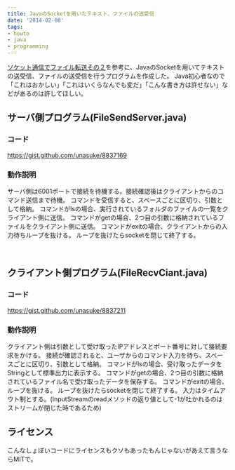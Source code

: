 ```yaml
---
title: JavaのSocketを用いたテキスト、ファイルの送受信
date: '2014-02-08'
tags:
- howto
- java
- programming
---
```


<a href="http://d.hatena.ne.jp/rintaromasuda/20060327/1143412352" target="_blank">ソケット通信でファイル転送その２</a>を参考に、JavaのSocketを用いてテキストの送受信、ファイルの送受信を行うプログラムを作成した。
Java初心者なので「これはおかしい」「これはいくらなんでも変だ」「こんな書き方は許せない」などがあるのは許してほしい。

<!--more-->

<h2>サーバ側プログラム(FileSendServer.java)</h2>

<h3>コード</h3>

<!--
[sourcecode lang="java"]
import java.io.*;	//入出力ストリーム
import java.net.*;	//socket

public class FileSendServer{

	/************************定数宣言***********************/
	public static final int INPUT_STREAM_BUFFER = 512;	//入力ストリーム格納バッファサイズ
	public static final int FILE_READ_BUFFER = 512;	//ファイル読み込みバッファサイズ

	//引数は使用しない	
	public static void main(String[] args){

		ServerSocket servSock = null;
		Socket sock;    //socket通信

		OutputStream outStream;	//送信用ストリーム
		InputStream inStream;	//受信用ストリーム
		FileInputStream fileInStream; //ファイルを読むためのストリーム
		byte[] inputBuff = new byte[INPUT_STREAM_BUFFER];	//クライアントからのコマンド入力を受け取る
		byte[] fileBuff = new byte[FILE_READ_BUFFER];	//ファイルから読み込むバッファ

		String absolutePath = new File(&quot;&quot;).getAbsolutePath();
		File file = new File(absolutePath);	//カレントディレクトリでインスタンス作成
		String[] 	fileList = file.list();	//カレントディレクトリのファイル名取得
		Boolean hiddenFileFlag;	//隠しファイルフラグ
		Boolean lsFlag;
		int recvByteLength;

		//大きすぎるtryは身を滅ぼす
		try
		{

			//6001番ポート
			servSock = new ServerSocket(6001);

			//ソケットに対する接続要求を待機	
			sock = servSock.accept();

			//入出力ストリーム設定
			outStream = sock.getOutputStream();
			inStream = sock.getInputStream();

			//コマンドの入力があった場合に行う処理(1文字以上読みこんだとする)
			while( (recvByteLength = inStream.read(inputBuff))  != -1 )
			{
				//受け取ったbyte列をStringに変換(構文解析のため)
				String buff = new String(inputBuff , 0 , recvByteLength);

				//スペースで区切り格納し直す(sscanfのような)
				String[] getArgs = buff.split(&quot;\\s&quot;);


				/************************コマンド解析*********************/
				//lsの場合
				if( getArgs[0].equals(&quot;ls&quot;) )
				{
				    //ファイル(フォルダ)数繰り返す
					for( int i = 0;  i &lt; fileList.length; i++)
					{
					    //String→byteに変換して送信
						outStream.write( fileList[i].getBytes() );
						outStream.write( &quot;\n&quot;.getBytes() );
					}
				}

				//getの場合
				if( getArgs[0].equals(&quot;get&quot;) )
				{				
					//受け取ったファイル名のファイルを読み込むストリーム作成	
					fileInStream = new FileInputStream(getArgs[1]);
					int fileLength = 0;
					//System.out.println(&quot;Create stream &quot; + getArgs[1] );

					//最大data長まで読み込む(終端に達し読み込むものがないとき-1を返す)
					while( (fileLength = fileInStream.read(fileBuff)) != -1 )
					{
						//出力ストリームに書き込み	
						outStream.write( fileBuff , 0 , fileLength );
					}

					//ファイルの読み込みを終える
					//System.out.println(&quot;Close stream &quot; + getArgs[1] );
					fileInStream.close();
					
				}
				
				//exitの場合
				if( getArgs[0].equals(&quot;exit&quot;) )
				{
				    //ストリームを閉じる
					outStream.close();
					System.out.println(&quot;close server&quot;);
					break;
				}
			}

			//ソケットやストリームのクローズ
			//outStream.close();
			inStream.close();
			
			sock.close();
			servSock.close();

		}
		
		//例外処理
		catch( Exception e )
		{
			System.err.println(e);
			System.exit(1);
		}
	}
}
[/sourcecode]
-->
https://gist.github.com/unasuke/8837169

<h3>動作説明</h3>

サーバ側は6001ポートで接続を待機する。接続確認後はクライアントからのコマンド送信まで待機。
コマンドを受信すると、スペースごとに区切り、引数として格納。
コマンドがlsの場合、実行されているフォルダのファイルの一覧をクライアント側に送信。
コマンドがgetの場合、2つ目の引数に格納されているファイルをクライアント側に送信。
コマンドがexitの場合、クライアントからの入力待ちループを抜ける。
ループを抜けたらsocketを閉じて終了する。

<br>

<h2>クライアント側プログラム(FileRecvCiant.java)</h2>

<h3>コード</h3>

<!--
[sourcecode lang="java"]
import java.io.*;
import java.net.*;

public class FileRecvCliant{

	/***************************定数宣言***************************/
	public static final int INPUT_STREAM_BUFFER = 512;
	public static final int FILE_WRITE_BUFFER = 512;

	//引数として、サーバのIPアドレスとポート番号を要求する	
	public static void main(String[] args){
	    
		//引数エラー
		if( args.length != 2 ){
			System.err.println(&quot;argument error&quot;);
			System.exit(1);
		}
		
		OutputStream outStream;	//送信用ストリーム	
		InputStream inStream;	//受信用ストリーム
		FileOutputStream fileOutStream;	//ファイルの書き込むためのストリーム
		
		byte[] inputBuff = new byte[INPUT_STREAM_BUFFER];	//サーバからのls出力を受け取る
		byte[] fileBuff = new byte[FILE_WRITE_BUFFER];	    //サーバからのファイル出力を受け取る
		
		String command;	        //キーボードからの入力を格納
		int recvFileSize;	    //InputStreamから受け取ったファイルのサイズ
		int recvByteLength = 0; //受信したファイルのバイト数格納
		int waitCount = 0;      //タイムアウト用
		
		
		//キーボードからの入力受付
		BufferedReader keyInputReader = new BufferedReader( new InputStreamReader(System.in) );
		
		
		//tryが大きすぎる。訴訟も辞さない。
		try
		{
			//ソケットのコンストラクト
			Socket sock = new Socket( args[0] , Integer.parseInt(args[1]) );
			
			//ソケットが生成できたらストリームを開く
			outStream = sock.getOutputStream();
			inStream = sock.getInputStream();
			
			//ここからループ
			while(true)
			{
				//コマンド入力を促す
				System.out.print(&quot;cmd:&quot;);
				
				//キーボードからのコマンド入力
				command = keyInputReader.readLine();
				
				//スペースごとにコマンドを区切る
				String[] getArgs = command.split(&quot; &quot;);
				
				//キーボードからの入力をそのまま送信	
				outStream.write( command.getBytes() , 0 , command.length() );
				
				
				/************************コマンド解析***********************/
				//lsの場合
				if( getArgs[0].equals(&quot;ls&quot;) )
				{
					waitCount = 0;
					//入力を文字列として表示
					while( true )
					{
					    //ストリームから読み込める時
						if( inStream.available() &gt; 0 )
						{
						    //byte→Stringに変換して標準出力
							recvByteLength = inStream.read(inputBuff);
							String buff = new String( inputBuff );
							System.out.print( buff );
						}
						//タイムアウト処理
						else
						{
							waitCount++;
							Thread.sleep(100);
							if( waitCount &gt; 10 )break;
						}
					}
				}
				
				//getの場合
				if( getArgs[0].equals(&quot;get&quot;) )
				{
					//引数で指定されたファイルを保存するためのストリーム
					fileOutStream = new FileOutputStream( getArgs[1] );
					waitCount = 0;
					
					//ストリームからの入力をファイルとして書き込む
					while( true )
					{
					    //ストリームから読み込める時
						if( inStream.available() &gt; 0 )
						{
						    //受け取ったbyteをファイルに書き込み
							recvFileSize = inStream.read(fileBuff);
							fileOutStream.write( fileBuff , 0 , recvFileSize );
						}
						
						//タイムアウト処理
						else
						{
							waitCount++;
							Thread.sleep(100);
							if (waitCount &gt; 10)break;
						}
					}
					
					//ファイルの書き込みを閉じる
					fileOutStream.close();
					
					//書き込み完了表示
					System.out.println( &quot;Download &quot;+ getArgs[1] + &quot; done&quot; );
				}
				
				//exitコマンド入力でwhileループを抜ける
				if( getArgs[0].equals(&quot;exit&quot;) )
					break;
			}
			
			//ストリームのクローズ	
			outStream.close();
			inStream.close();
		}
		catch(Exception e)
		{
			//例外表示
			System.err.println(e);
			System.exit(1);
		}
	}
}
[/sourcecode]
-->
https://gist.github.com/unasuke/8837211

<h3>動作説明</h3>

クライアント側は引数として受け取ったIPアドレスとポート番号に対して接続要求をかける。
接続が確認されると、ユーザからのコマンド入力を待ち、スペースごとに区切り、引数として格納。
コマンドがlsの場合、受け取ったデータをStringとして標準出力に表示する。
コマンドがgetの場合、2つ目の引数に格納されているファイル名で受け取ったデータを保存する。
コマンドがexitの場合、ループを抜ける。
ループを抜けたらsocketを閉じて終了する。
入力はタイムアウト制とする。(InputStreamのreadメソッドの返り値として-1が吐かれるのはストリームが閉じた時であるため)

<h2>ライセンス</h2>

こんなしょぼいコードにライセンスもクソもあったもんじゃないがあえて言うならMITで。
